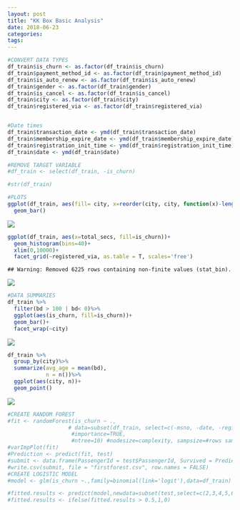 ```yaml
---
layout: post
title: "KK Box Basic Analysis"
date: 2018-06-23 
categories: 
tags: 
---
```



``` r
#CONVERT DATA TYPES
df_train$is_churn <- as.factor(df_train$is_churn)
df_train$payment_method_id <- as.factor(df_train$payment_method_id)
df_train$is_auto_renew <- as.factor(df_train$is_auto_renew)
df_train$gender <- as.factor(df_train$gender)
df_train$is_cancel <- as.factor(df_train$is_cancel)
df_train$city <- as.factor(df_train$city)
df_train$registered_via <- as.factor(df_train$registered_via)


#Date times
df_train$transaction_date <- ymd(df_train$transaction_date)
df_train$membership_expire_date <- ymd(df_train$membership_expire_date)
df_train$registration_init_time <- ymd(df_train$registration_init_time)
df_train$date <- ymd(df_train$date)

#REMOVE TARGET VARIABLE
#df_train <- select(df_train, -is_churn)

#str(df_train)

#PLOTS
ggplot(df_train, aes(fill= city, x=reorder(city, city, function(x)-length(x)))) +
  geom_bar()
```

![](kkgit_files/figure-markdown_github/unnamed-chunk-2-1.png)

``` r
ggplot(df_train, aes(x=total_secs, fill=is_churn))+
  geom_histogram(bins=40)+
  xlim(0,10000)+
  facet_grid(~registered_via, as.table = T, scales='free')
```

    ## Warning: Removed 6225 rows containing non-finite values (stat_bin).

![](kkgit_files/figure-markdown_github/unnamed-chunk-2-2.png)

``` r
#DATA SUMMARIES
df_train %>%
  filter(bd > 100 | bd< 0)%>%
  ggplot(aes(is_churn, fill=is_churn))+
  geom_bar()+
  facet_wrap(~city)
```

![](kkgit_files/figure-markdown_github/unnamed-chunk-2-3.png)

``` r
df_train %>%
  group_by(city)%>%
  summarize(avg_age = mean(bd),
            n = n())%>%
  ggplot(aes(city, n))+
  geom_point()
```

![](kkgit_files/figure-markdown_github/unnamed-chunk-2-4.png)

``` r
#CREATE RANDOM FOREST
#fit <- randomForest(is_churn ~ ., 
                   # data=subset(df_train, select=c(-msno, -date, -registration_init_time, #-transaction_date, -membership_expire_date)), 
                    #importance=TRUE, 
                    #ntree=10) #nodesize=complexity, sampsize=#rows samples
#varImpPlot(fit)
#Prediction <- predict(fit, test)
#submit <- data.frame(PassengerId = test$PassengerId, Survived = Prediction)
#write.csv(submit, file = "firstforest.csv", row.names = FALSE)
#CREATE LOGISTIC MODEL
#model <- glm(is_churn ~.,family=binomial(link='logit'),data=df_train)

#fitted.results <- predict(model,newdata=subset(test,select=c(2,3,4,5,6,7,8)),type='response')
#fitted.results <- ifelse(fitted.results > 0.5,1,0)
```
